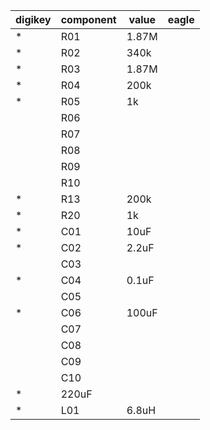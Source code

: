 | digikey | component | value | eagle |
|---------|-----------|-------|-------|
| * | R01 | 1.87M | |
| * | R02 | 340k  | |
| * | R03 | 1.87M | |          
| * | R04 | 200k  | |
| * | R05 | 1k    | |
|   | R06 |       | |
|   | R07 |       | |
|   | R08 |       | |
|   | R09 |       | |
|   | R10 |       | |
| * | R13 | 200k  | |
| * | R20 | 1k    | |
| * | C01 | 10uF  | |
| * | C02 | 2.2uF | |
|   | C03 |       | |
| * | C04 | 0.1uF | |
|   | C05 |       | |
| * | C06 | 100uF | |
|   | C07 |       | |
|   | C08 |       | |
|   | C09 |       | |
|   | C10 |       | |
| * | 220uF|      | |
| * | L01 | 6.8uH | |
